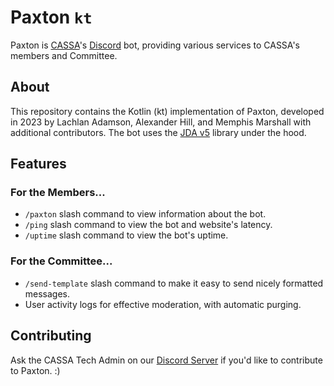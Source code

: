 # Paxton `kt`

Paxton is [CASSA][CASSA Homepage]'s [Discord][Discord Server] bot, providing various services to CASSA's members and Committee.

## About

This repository contains the Kotlin (kt) implementation of Paxton, developed in 2023 by Lachlan Adamson, Alexander Hill, and Memphis Marshall with additional contributors. The bot uses the [JDA v5][JDA Repo] library under the hood.

## Features

### For the Members...

- `/paxton` slash command to view information about the bot.
- `/ping` slash command to view the bot and website's latency.
- `/uptime` slash command to view the bot's uptime.

### For the Committee...

- `/send-template` slash command to make it easy to send nicely formatted messages.
- User activity logs for effective moderation, with automatic purging.

## Contributing

Ask the CASSA Tech Admin on our [Discord Server][Discord Server] if you'd like to contribute to Paxton. :)



[CASSA Homepage]: https://cassa.au
[Discord Server]: https://cassa.au/discord/
[JDA Repo]: https://github.com/discord-jda/JDA/